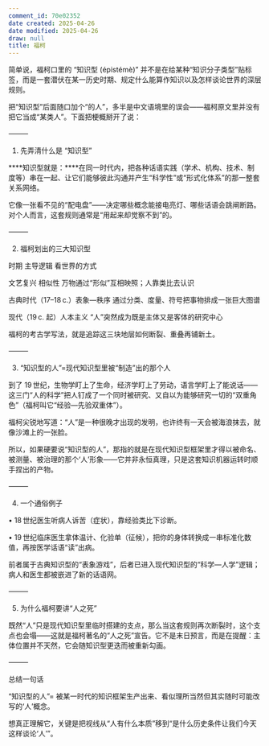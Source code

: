 ```yaml
---
comment_id: 70e02352
date created: 2025-04-26
date modified: 2025-04-26
draw: null
title: 福柯
---
```

简单说，福柯口里的 “知识型 (épistémè)” 并不是在给某种“知识分子类型”贴标签，而是一套潜伏在某一历史时期、规定什么能算作知识以及怎样谈论世界的深层规则。

把“知识型”后面随口加个“的人”，多半是中文语境里的误会——福柯原文里并没有把它当成“某类人”。下面把梗概掰开了说：

  

⸻

  

1. 先弄清什么是 “知识型”

  

****知识型就是：****在同一时代内，把各种话语实践（学术、机构、技术、制度等）串在一起、让它们能够彼此沟通并产生“科学性”或“形式化体系”的那一整套关系网络。 

  

它像一张看不见的“配电盘”——决定哪些概念能接电亮灯、哪些话语会跳闸断路。对个人而言，这套规则通常是“用起来却觉察不到”的。

  

⸻

  

2. 福柯划出的三大知识型

  

时期 主导逻辑 看世界的方式

文艺复兴 相似性 万物通过“形似”互相映照；人靠类比去认识

古典时代（17–18 c.）表象—秩序 通过分类、度量、符号把事物排成一张巨大图谱

现代（19 c. 起）人本主义 “人”突然成为既是主体又是客体的研究中心

  

福柯的考古学写法，就是追踪这三块地层如何断裂、重叠再铺新土。 

  

⸻

  

3. “知识型的人”=现代知识型里被“制造”出的那个人

  

到了 19 世纪，生物学盯上了生命，经济学盯上了劳动，语言学盯上了能说话——这三门“人的科学”把人钉成了一个同时被研究、又自以为能够研究一切的“双重角色”（福柯叫它“经验—先验双重体”）。

  

福柯尖锐地写道：“人”是一种很晚才出现的发明，也许终有一天会被海浪抹去，就像沙滩上的一张脸。 

  

所以，如果硬要说“知识型的人”，那指的就是在现代知识型框架里才得以被命名、被测量、被治理的那个‘人’形象——它并非永恒真理，只是这套知识机器运转时顺手捏出的产物。

  

⸻

  

4. 一个通俗例子

• 18 世纪医生听病人诉苦（症状），靠经验类比下诊断。

• 19 世纪临床医生拿体温计、化验单（征候），把你的身体转换成一串标准化数值，再按医学话语“读”出病。

  

前者属于古典知识型的“表象游戏”，后者已进入现代知识型的“科学—人学”逻辑；病人和医生都被嵌进了新的话语网。 

  

⸻

  

5. 为什么福柯要讲“人之死”

  

既然“人”只是现代知识型里临时搭建的支点，那么当这套规则再次断裂时，这个支点也会塌——这就是福柯著名的“人之死”宣告。它不是末日预言，而是在提醒：主体位置并不天然，它会随知识型更迭而被重新勾画。

  

⸻

  

总结一句话

  

“知识型的人”= 被某一时代的知识框架生产出来、看似理所当然但其实随时可能改写的‘人’概念。

想真正理解它，关键是把视线从“人有什么本质”移到“是什么历史条件让我们今天这样谈论‘人’”。
